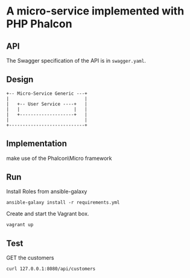 # A micro-service implemented with PHP Phalcon


## API

The Swagger specification of the API is in `swagger.yaml`.


## Design

```
+-- Micro-Service Generic ---+
|                            |
|   +-- User Service ----+   |
|   |                    |   |
|   +--------------------+   |
|                            |
+----------------------------+
```


## Implementation

make use of the Phalcon\Micro framework


## Run

Install Roles from ansible-galaxy
```
ansible-galaxy install -r requirements.yml
```

Create and start the Vagrant box.
```
vagrant up
```


## Test
GET the customers
```
curl 127.0.0.1:8080/api/customers
```
